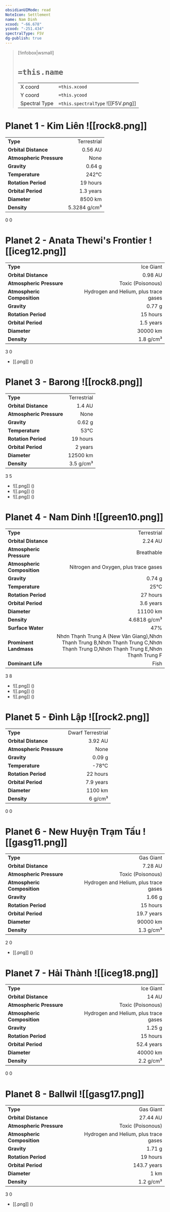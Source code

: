 ```yaml
---
obsidianUIMode: read
NoteIcon: Settlement
name: Nam Dinh
xcood: "-66.678"
ycood: "-251.434"
spectralType: F5V
dg-publish: true
---
```

> [!infobox|wsmall]
> # `=this.name`
> | | |
> | - | - |
> | X coord | `=this.xcood` |
> | Y coord| `=this.ycood` |
> | Spectral Type | `=this.spectralType` ![[F5V.png]] |

# Planet 1 - Kim Liên ![[rock8.png]]
|                             |                           |
| --------------------------- | -------------------------:|
| **Type**                    |             Terrestrial |
| **Orbital Distance**        |   0.56 AU |
| **Atmospheric Pressure**    |       None |
| **Gravity**                 |        0.64 g |
| **Temperature**             |    242°C |
| **Rotation Period**         |  19 hours |
| **Orbital Period** | 1.3 years |
| **Diameter**                |      8500 km | 
| **Density**                 |    5.3284 g/cm³ |



0
0



# Planet 2 - Anata Thewi's Frontier ![[iceg12.png]]
|                             |                           |
| --------------------------- | -------------------------:|
| **Type**                    |             Ice Giant |
| **Orbital Distance**        |   0.98 AU |
| **Atmospheric Pressure**    |       Toxic (Poisonous) |
| **Atmospheric Composition** |      Hydrogen and Helium, plus trace gases |
| **Gravity**                 |        0.77 g |
| **Rotation Period**         |  15 hours |
| **Orbital Period** | 1.5 years |
| **Diameter**                |      30000 km | 
| **Density**                 |    1.8 g/cm³ |



3
0

- [[.png]]  ()

# Planet 3 - Barong ![[rock8.png]]
|                             |                           |
| --------------------------- | -------------------------:|
| **Type**                    |             Terrestrial |
| **Orbital Distance**        |   1.4 AU |
| **Atmospheric Pressure**    |       None |
| **Gravity**                 |        0.62 g |
| **Temperature**             |    53°C |
| **Rotation Period**         |  19 hours |
| **Orbital Period** | 2 years |
| **Diameter**                |      12500 km | 
| **Density**                 |    3.5 g/cm³ |



3
5

- ![[.png]]  ()
- ![[.png]]  ()
- ![[.png]]  ()


# Planet 4 - Nam Dinh ![[green10.png]]
|                             |                           |
| --------------------------- | -------------------------:|
| **Type**                    |             Terrestrial |
| **Orbital Distance**        |   2.24 AU |
| **Atmospheric Pressure**    |       Breathable |
| **Atmospheric Composition** |      Nitrogen and Oxygen, plus trace gases |
| **Gravity**                 |        0.74 g |
| **Temperature**             |    25°C |
| **Rotation Period**         |  27 hours |
| **Orbital Period** | 3.6 years |
| **Diameter**                |      11100 km | 
| **Density**                 |    4.6818 g/cm³ |
| **Surface Water**           |           47% | 
| **Prominent Landmass**      |         Nhơn Thạnh Trung A (New Văn Giang),Nhơn Thạnh Trung B,Nhơn Thạnh Trung C,Nhơn Thạnh Trung D,Nhơn Thạnh Trung E,Nhơn Thạnh Trung F | 
| **Dominant Life**           |         Fish |



3
8

- ![[.png]]  ()
- ![[.png]]  ()
- ![[.png]]  ()


# Planet 5 - Đình Lập ![[rock2.png]]
|                             |                           |
| --------------------------- | -------------------------:|
| **Type**                    |             Dwarf Terrestrial |
| **Orbital Distance**        |   3.92 AU |
| **Atmospheric Pressure**    |       None |
| **Gravity**                 |        0.09 g |
| **Temperature**             |    -78°C |
| **Rotation Period**         |  22 hours |
| **Orbital Period** | 7.9 years |
| **Diameter**                |      1100 km | 
| **Density**                 |    6 g/cm³ |



0
0



# Planet 6 - New Huyện Trạm Tấu ![[gasg11.png]]
|                             |                           |
| --------------------------- | -------------------------:|
| **Type**                    |             Gas Giant |
| **Orbital Distance**        |   7.28 AU |
| **Atmospheric Pressure**    |       Toxic (Poisonous) |
| **Atmospheric Composition** |      Hydrogen and Helium, plus trace gases |
| **Gravity**                 |        1.66 g |
| **Rotation Period**         |  15 hours |
| **Orbital Period** | 19.7 years |
| **Diameter**                |      90000 km | 
| **Density**                 |    1.3 g/cm³ |



2
0

- [[.png]]  ()

# Planet 7 - Hải Thành ![[iceg18.png]]
|                             |                           |
| --------------------------- | -------------------------:|
| **Type**                    |             Ice Giant |
| **Orbital Distance**        |   14 AU |
| **Atmospheric Pressure**    |       Toxic (Poisonous) |
| **Atmospheric Composition** |      Hydrogen and Helium, plus trace gases |
| **Gravity**                 |        1.25 g |
| **Rotation Period**         |  15 hours |
| **Orbital Period** | 52.4 years |
| **Diameter**                |      40000 km | 
| **Density**                 |    2.2 g/cm³ |



0
0



# Planet 8 - Ballwil ![[gasg17.png]]
|                             |                           |
| --------------------------- | -------------------------:|
| **Type**                    |             Gas Giant |
| **Orbital Distance**        |   27.44 AU |
| **Atmospheric Pressure**    |       Toxic (Poisonous) |
| **Atmospheric Composition** |      Hydrogen and Helium, plus trace gases |
| **Gravity**                 |        1.71 g |
| **Rotation Period**         |  19 hours |
| **Orbital Period** | 143.7 years |
| **Diameter**                |      1 km | 
| **Density**                 |    1.2 g/cm³ |



3
0

- [[.png]]  ()

